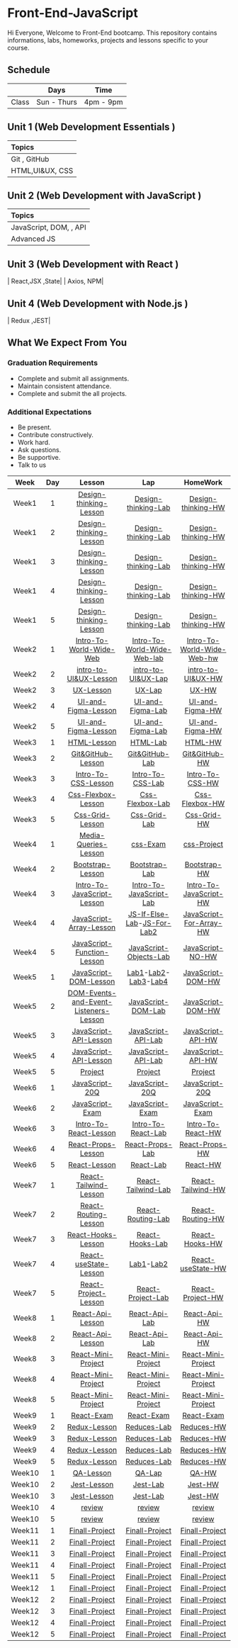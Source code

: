 # Front-End-JavaScript

Hi Everyone, Welcome to Front-End bootcamp. This repository contains informations, labs, homeworks, projects and lessons specific to your course.

## Schedule
|  | Days | Time |
| --- | ------------- | ------------- |
| Class | Sun - Thurs  | 4pm - 9pm  |



## Unit 1 \(Web Development Essentials \)

| Topics |
| :--- |
| Git , GitHub|
| HTML,UI&UX, CSS |





## Unit 2 \(Web Development with JavaScript \)

| Topics |
| :--- |
| JavaScript, DOM, , API |
| Advanced JS|TypeScript



## Unit 3 \(Web Development with React \)

|  React,JSX ,State|
| Axios, NPM|

## Unit 4 \(Web Development with Node.js \)
| Redux  ,JEST|


## What We Expect From You
### Graduation Requirements
* Complete and submit all assignments.
* Maintain consistent attendance.
* Complete and submit the all projects.
### Additional Expectations
* Be present.
* Contribute constructively.
* Work hard.
* Ask questions.
* Be supportive.
* Talk to us

| Week | Day | Lesson | Lap | HomeWork |
|:----:|:---:|:------:|:---:|:--------:|
| Week1| 1  |[Design-thinking-Lesson]()|[Design-thinking-Lab]()|[Design-thinking-HW]()
| Week1| 2  |[Design-thinking-Lesson]()|[Design-thinking-Lab]()|[Design-thinking-HW]()
| Week1| 3  |[Design-thinking-Lesson]()|[Design-thinking-Lab]()|[Design-thinking-HW]()
| Week1| 4  |[Design-thinking-Lesson]()|[Design-thinking-Lab]()|[Design-thinking-HW]()
| Week1| 5  |[Design-thinking-Lesson]()|[Design-thinking-Lab]()|[Design-thinking-HW]()
| Week2| 1  |[Intro-To-World-Wide-Web]()|[Intro-To-World-Wide-Web-lab]()|[Intro-To-World-Wide-Web-hw]()
| Week2| 2  |[intro-to-UI&UX-Lesson]()|[intro-to-UI&UX-Lap]()|[intro-to-UI&UX-HW]()
| Week2| 3  |[UX-Lesson]()|[UX-Lap]()|[UX-HW](https://docs.google.com/document/d/1ShiQqHb4qnykDqn2EDe6-qPG38bgbAdhkALB7VvFE9s/edit?usp=sharing)
| Week2| 4  |[UI-and-Figma-Lesson]()|[UI-and-Figma-Lab]()|[UI-and-Figma-HW]()
| Week2| 5  |[UI-and-Figma-Lesson]()|[UI-and-Figma-Lab]()|[UI-and-Figma-HW]()
| Week3| 1  |[HTML-Lesson]()|[HTML-Lab]()|[HTML-HW]()
| Week3| 2  |[Git&GitHub-Lesson]()|[Git&GitHub-Lab]()|[Git&GitHub-HW]()
| Week3| 3  |[Intro-To-CSS-Lesson]()|[Intro-To-CSS-Lab]()|[Intro-To-CSS-HW]()
| Week3| 4  |[Css-Flexbox-Lesson]()|[Css-Flexbox-Lab]()|[Css-Flexbox-HW]()
| Week3| 5  |[Css-Grid-Lesson]()|[Css-Grid-Lab]()|[Css-Grid-HW]()
| Week4| 1  |[Media-Queries-Lesson]()|[css-Exam]()|[css-Project]()
| Week4| 2  |[Bootstrap-Lesson]()|[Bootstrap-Lab]()|[Bootstrap-HW]()
| Week4| 3  |[Intro-To-JavaScript-Lesson]()|[Intro-To-JavaScript-Lab]()|[Intro-To-JavaScript-HW]()
| Week4| 4  |[JavaScript-Array-Lesson]()|[JS-If-Else-Lab]()-[JS-For-Lab2]()|[JavaScript-For-Array-HW]()
| Week4| 5  |[JavaScript-Function-Lesson]()|[JavaScript-Objects-Lab]()|[JavaScript-NO-HW]()
| Week5| 1  |[JavaScript-DOM-Lesson](https://github.com/amzan1/What-is-the-DOM-/blob/main/README.md)|[Lab1]()-[Lab2]()-[Lab3]()-[Lab4]()|[JavaScript-DOM-HW]()
| Week5| 2   |[DOM-Events-and-Event-Listeners-Lesson](https://github.com/amzan1/DOM-Event/blob/main/README.md)|[JavaScript-DOM-Lab]()|[JavaScript-DOM-HW]()
| Week5| 3   |[JavaScript-API-Lesson]()|[JavaScript-API-Lab]()|[JavaScript-API-HW]()
| Week5| 4   |[JavaScript-API-Lesson]()|[JavaScript-API-Lab]()|[JavaScript-API-HW]()
| Week5| 5   |[Project]()|[Project]()|[Project]()
| Week6| 1   |[JavaScript-20Q]()|[JavaScript-20Q]()|[JavaScript-20Q]()
| Week6| 2   |[JavaScript-Exam]()|[JavaScript-Exam]()|[JavaScript-Exam]()
| Week6| 3   |[Intro-To-React-Lesson]()|[Intro-To-React-Lab]()|[Intro-To-React-HW]()
| Week6| 4   |[React-Props-Lesson]()|[React-Props-Lab]()|[React-Props-HW]()
| Week6| 5   |[React-Lesson]()|[React-Lab]()|[React-HW]()
| Week7| 1   |[React-Tailwind-Lesson]()|[React-Tailwind-Lab]()|[React-Tailwind-HW]()
| Week7| 2   |[React-Routing-Lesson]()|[React-Routing-Lab]()|[React-Routing-HW]()
| Week7| 3   |[React-Hooks-Lesson]()|[React-Hooks-Lab]()|[React-Hooks-HW]()
| Week7| 4   |[React-useState-Lesson]()|[Lab1]()-[Lab2]()|[React-useState-HW]()
| Week7| 5   |[React-Project-Lesson]()|[React-Project-Lab]()|[React-Project-HW]()
| Week8| 1   |[React-Api-Lesson]()|[React-Api-Lab]()|[React-Api-HW]()
| Week8| 2   |[React-Api-Lesson]()|[React-Api-Lab]()|[React-Api-HW]()
| Week8| 3   |[React-Mini-Project]()|[React-Mini-Project]()|[React-Mini-Project]()
| Week8| 4   |[React-Mini-Project]()|[React-Mini-Project]()|[React-Mini-Project]()
| Week8| 5   |[React-Mini-Project]()|[React-Mini-Project]()|[React-Mini-Project]()
| Week9| 1   |[React-Exam]()|[React-Exam]()|[React-Exam]()
| Week9| 2   |[Redux-Lesson]()|[Reduces-Lab]()|[Reduces-HW]()
| Week9| 3   |[Redux-Lesson]()|[Reduces-Lab]()|[Reduces-HW]()
| Week9| 4   |[Redux-Lesson]()|[Reduces-Lab]()|[Reduces-HW]()
| Week9| 5   |[Redux-Lesson]()|[Reduces-Lab]()|[Reduces-HW]()
| Week10| 1  |[QA-Lesson]()|[QA-Lap]()|[QA-HW]()
| Week10| 2  |[Jest-Lesson]()|[Jest-Lab]()|[Jest-HW]()
| Week10| 3  |[Jest-Lesson]()|[Jest-Lab]()|[Jest-HW]()
| Week10| 4  |[review]()|[review]()|[review]()
| Week10| 5  |[review]()|[review]()|[review]()
| Week11| 1  |[Finall-Project]()|[Finall-Project]()|[Finall-Project]()
| Week11| 2  |[Finall-Project]()|[Finall-Project]()|[Finall-Project]()
| Week11| 3  |[Finall-Project]()|[Finall-Project]()|[Finall-Project]()
| Week11| 4  |[Finall-Project]()|[Finall-Project]()|[Finall-Project]()
| Week11| 5  |[Finall-Project]()|[Finall-Project]()|[Finall-Project]()
| Week12| 1  |[Finall-Project]()|[Finall-Project]()|[Finall-Project]()
| Week12| 2  |[Finall-Project]()|[Finall-Project]()|[Finall-Project]()
| Week12| 3  |[Finall-Project]()|[Finall-Project]()|[Finall-Project]()
| Week12| 4  |[Finall-Project]()|[Finall-Project]()|[Finall-Project]()
| Week12| 5  |[Finall-Project]()|[Finall-Project]()|[Finall-Project]()






